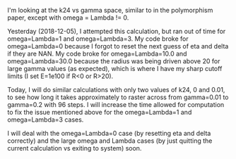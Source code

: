 I'm looking at the k24 vs gamma space, similar to in the polymorphism paper, except with omega = Lambda != 0.

Yesterday (2018-12-05), I attempted this calculation, but ran out of time for omega=Lambda=1 and omega=Lambda=3. My code broke for omega=Lambda=0 because I forgot to reset the next guess of eta and delta if they are NAN. My code broke for omega=Lambda=10.0 and omega=Lambda=30.0 because the radius was being driven above 20 for large gamma values (as expected), which is where I have my sharp cutoff limits (I set E=1e100 if R<0 or R>20).

Today, I will do similar calculations with only two values of k24, 0 and 0.01, to see how long it takes approximately to raster across from gamma=0.01 to gamma=0.2 with 96 steps. I will increase the time allowed for computation to fix the issue mentioned above for the omega=Lambda=1 and omega=Lambda=3 cases.

I will deal with the omega=Lambda=0 case (by resetting eta and delta correctly) and the large omega and Lambda cases (by just quitting the current calculation vs exiting to system) soon.